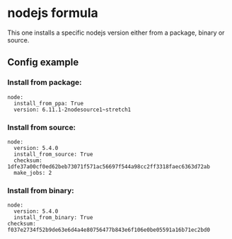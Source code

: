 nodejs formula
==============

This one installs a specific nodejs version either from a package, binary or source.

Config example
--------------

### Install from package:
```
node:
  install_from_ppa: True
  version: 6.11.1-2nodesource1~stretch1
```

### Install from source:
```
node:
  version: 5.4.0
  install_from_source: True
  checksum: 1dfe37a00cf0ed62beb73071f571ac56697f544a98cc2ff3318faec6363d72ab
  make_jobs: 2
```

### Install from binary:
```
node:
  version: 5.4.0
  install_from_binary: True
checksum: f037e2734f52b9de63e6d4a4e80756477b843e6f106e0be05591a16b71ec2bd0
```

